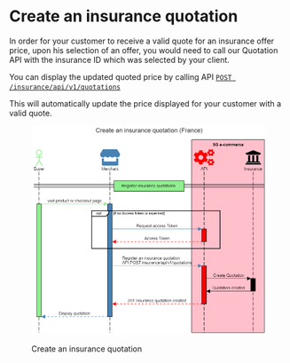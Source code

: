 # Create an insurance quotation

In order for your customer to receive a valid quote for an insurance offer price, upon his selection of an offer, you would need to call our Quotation API with the insurance ID which was selected by your client.

You can display the updated quoted price by calling API [`POST /insurance/api/v1/quotations` ](../../api-reference/insurance-api/v-1.2-insurance-api-uat.md#quotations-1)

This will automatically update the price displayed for your customer with a valid quote.

<figure><img src="../../.gitbook/assets/Create an insurance quotation (france).png" alt=""><figcaption><p>Create an insurance quotation</p></figcaption></figure>
